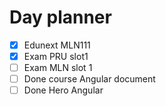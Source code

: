 

# Day planner

- [x] Edunext  MLN111
- [x] Exam PRU slot1
- [ ] Exam MLN slot 1
- [ ] Done course Angular document
- [ ] Done Hero Angular
